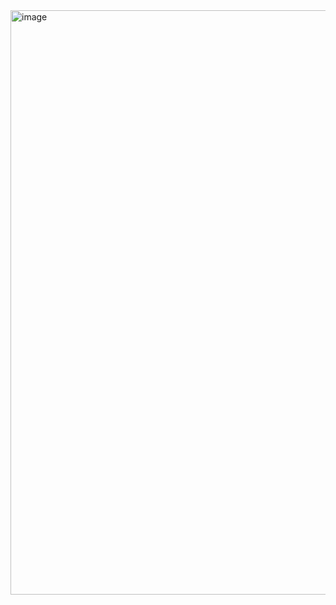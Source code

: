 <img width="935" alt="image" src="https://github.com/user-attachments/assets/e7dba897-ecfe-4e0a-938e-96bc52f6e5a8" />
